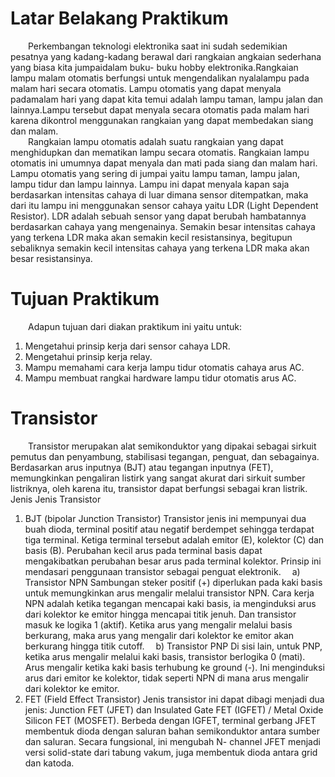# Latar Belakang Praktikum
&emsp;&emsp;Perkembangan teknologi elektronika saat ini sudah sedemikian pesatnya yang kadang-kadang berawal dari rangkaian angkaian sederhana yang biasa kita jumpaidalam buku- buku hobby elektronika.Rangkaian lampu malam otomatis berfungsi untuk mengendalikan nyalalampu pada malam hari secara otomatis. Lampu otomatis yang dapat menyala padamalam hari yang dapat kita temui adalah lampu taman, lampu jalan dan lainnya.Lampu tersebut dapat menyala secara otomatis pada malam hari karena dikontrol menggunakan rangkaian yang dapat membedakan siang dan malam. <br />
&emsp;&emsp;Rangkaian lampu otomatis adalah suatu rangkaian yang dapat menghidupkan dan mematikan lampu secara otomatis. Rangkaian lampu otomatis ini umumnya dapat menyala dan mati pada siang dan malam hari. Lampu otomatis yang sering di jumpai yaitu lampu taman, lampu jalan, lampu tidur dan lampu lainnya. Lampu ini dapat menyala kapan saja berdasarkan intensitas cahaya di luar dimana sensor ditempatkan, maka dari itu lampu ini menggunakan sensor cahaya yaitu LDR (Light Dependent Resistor). LDR adalah sebuah sensor yang dapat berubah hambatannya berdasarkan cahaya yang mengenainya. Semakin besar intensitas cahaya yang terkena LDR maka akan semakin kecil resistansinya, begitupun sebaliknya semakin kecil intensitas cahaya yang terkena LDR maka akan besar resistansinya.

# Tujuan Praktikum
&emsp;&emsp;Adapun tujuan dari diakan praktikum ini yaitu untuk: <br />
1. Mengetahui prinsip kerja dari sensor cahaya LDR.<br /> 
2. Mengetahui prinsip kerja relay.<br />
4. Mampu memahami cara kerja lampu tidur otomatis cahaya arus AC.<br />
5. Mampu membuat rangkai hardware lampu tidur otomatis arus AC.<br />

# Transistor
&emsp;&emsp;Transistor merupakan alat semikonduktor yang dipakai sebagai sirkuit pemutus dan penyambung, stabilisasi tegangan, penguat, dan sebagainya. Berdasarkan arus inputnya (BJT) atau tegangan inputnya (FET), memungkinkan pengaliran listirk yang sangat akurat dari sirkuit sumber listriknya, oleh karena itu, transistor dapat berfungsi sebagai kran listrik.<br />
Jenis Jenis Transistor
1. BJT (bipolar Junction Transistor)
Transistor jenis ini mempunyai dua buah dioda, terminal positif atau negatif berdempet sehingga terdapat tiga terminal. Ketiga terminal tersebut adalah emitor (E), kolektor (C) dan basis (B). Perubahan kecil arus pada terminal basis dapat mengakibatkan perubahan besar arus pada terminal kolektor. Prinsip ini mendasari penggunaan transistor sebagai penguat elektronik.
&emsp;a) Transistor NPN
Sambungan steker positif (+) diperlukan pada kaki basis untuk memungkinkan arus mengalir melalui transistor NPN. Cara kerja NPN adalah ketika tegangan mencapai kaki basis, ia menginduksi arus dari kolektor ke emitor hingga mencapai titik jenuh. Dan transistor masuk ke logika 1 (aktif). Ketika arus yang mengalir melalui basis berkurang, maka arus yang mengalir dari kolektor ke emitor akan berkurang hingga titik cutoff.
&emsp;b) Transistor PNP
Di sisi lain, untuk PNP, ketika arus mengalir melalui kaki basis, transistor berlogika 0 (mati). Arus mengalir ketika kaki basis terhubung ke ground (-). Ini menginduksi arus dari emitor ke kolektor, tidak seperti NPN di mana arus mengalir dari kolektor ke emitor.
2. FET (Field Effect Transistor)
Jenis transistor ini dapat dibagi menjadi dua jenis: Junction FET (JFET) dan Insulated Gate FET (IGFET) / Metal Oxide Silicon FET (MOSFET). Berbeda dengan IGFET, terminal gerbang JFET membentuk dioda dengan saluran bahan semikonduktor antara sumber dan saluran. Secara fungsional, ini mengubah N- channel JFET menjadi versi solid-state dari tabung vakum, juga membentuk dioda antara grid dan katoda.

